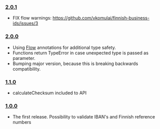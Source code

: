 ### [2.0.1](https://github.com/vkomulai/finnish-business-utils/releases/tag/v2.0.1)

- FIX flow warnings: https://github.com/vkomulai/finnish-business-ids/issues/3

### [2.0.0](https://github.com/vkomulai/finnish-business-utils/releases/tag/v2.0.0)

- Using [Flow](https://flowtype.org/) annotations for additional type safety.
- Functions return TypeError in case unexpected type is passed as parameter.
- Bumping major version, because this is breaking backwards compatibility.

### [1.1.0](https://github.com/vkomulai/finnish-business-utils/releases/tag/v1.1.0)

- calculateChecksum included to API

### [1.0.0](https://github.com/vkomulai/finnish-business-utils/releases/tag/v1.0.0)

- The first release. Possibility to validate IBAN's and Finnish reference numbers
